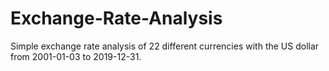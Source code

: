 # Exchange-Rate-Analysis
Simple exchange rate analysis of 22 different currencies with the US dollar from 2001-01-03 to 2019-12-31.
